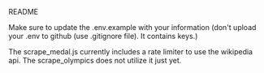 README

Make sure to update the .env.example with your information
(don't upload your .env to github (use .gitignore file). It contains keys.)

The scrape_medal.js currently includes a rate limiter to use the wikipedia api. 
The scrape_olympics does not utilize it just yet.